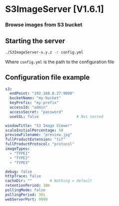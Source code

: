 # S3ImageServer [V1.6.1]
### Browse images from S3 bucket

## Starting the server
```bash
./S3ImageServer-x.y.z -c config.yml
```
Where `config.yml` is the path to the configuration file

## Configuration file example
```yaml
s3:
  endPoint: "192.168.0.27:9000"
  bucketName: "my-bucket"
  keyPrefix: "my-prefix"
  accessId: "admin"
  accessSecret: "password"
  useSSL: false                 # Not tested

windowTitle: "S3 Image Viewer"
scaleInitialPercentage: 50
previewFilename: "preview.jpg"
fullProductExtension: "tif"
fullProductProtocol: "protocol"
imageTypes:
  - "TYPE1"
  - "TYPE2"
  - "TYPE3"

debug: false
httpTrace: false
cacheDir: ""        # Nothing = default
retentionPeriod: 10m
pollingMode: false
pollingPeriod: 30s
webServerPort: 9999
```
